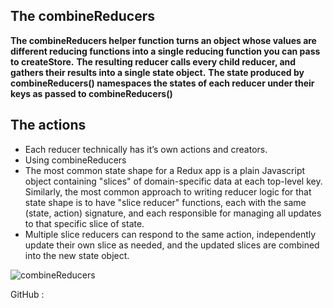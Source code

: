 ## The combineReducers

**The combineReducers helper function turns an object whose values are different reducing functions into a single reducing function you can pass to createStore.**
**The resulting reducer calls every child reducer, and gathers their results into a single state object.**
**The state produced by combineReducers() namespaces the states of each reducer under their keys as passed to combineReducers()**


## The actions

* Each reducer technically has it’s own actions and creators.
* Using combineReducers
* The most common state shape for a Redux app is a plain Javascript object containing "slices" of domain-specific data at each top-level key. Similarly, the most
common approach to writing reducer logic for that state shape is to have "slice reducer" functions, each with the same (state, action) signature, and each responsible
for managing all updates to that specific slice of state. 
* Multiple slice reducers can respond to the same action, independently update their own slice as needed, and the updated slices are combined into the new state object.

![combineReducers](https://cmichel.io/redux-selectors-structure/reduxFileStructure.svg)

GitHub : 
